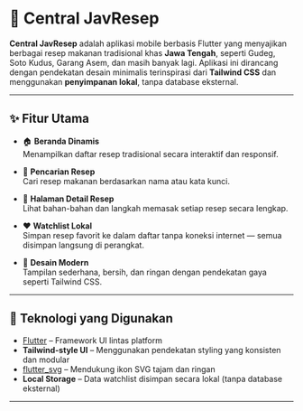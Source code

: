 # 📱 Central JavResep

**Central JavResep** adalah aplikasi mobile berbasis Flutter yang menyajikan berbagai resep makanan tradisional khas **Jawa Tengah**, seperti Gudeg, Soto Kudus, Garang Asem, dan masih banyak lagi. Aplikasi ini dirancang dengan pendekatan desain minimalis terinspirasi dari **Tailwind CSS** dan menggunakan **penyimpanan lokal**, tanpa database eksternal.

---

## ✨ Fitur Utama

- 🏠 **Beranda Dinamis**  
  Menampilkan daftar resep tradisional secara interaktif dan responsif.

- 🔎 **Pencarian Resep**  
  Cari resep makanan berdasarkan nama atau kata kunci.

- 📄 **Halaman Detail Resep**  
  Lihat bahan-bahan dan langkah memasak setiap resep secara lengkap.

- ❤️ **Watchlist Lokal**  
  Simpan resep favorit ke dalam daftar tanpa koneksi internet — semua disimpan langsung di perangkat.

- 🎨 **Desain Modern**  
  Tampilan sederhana, bersih, dan ringan dengan pendekatan gaya seperti Tailwind CSS.

---

## 🔧 Teknologi yang Digunakan

- [Flutter](https://flutter.dev/) – Framework UI lintas platform
- **Tailwind-style UI** – Menggunakan pendekatan styling yang konsisten dan modular
- [flutter_svg](https://pub.dev/packages/flutter_svg) – Mendukung ikon SVG tajam dan ringan
- **Local Storage** – Data watchlist disimpan secara lokal (tanpa database eksternal)

---



